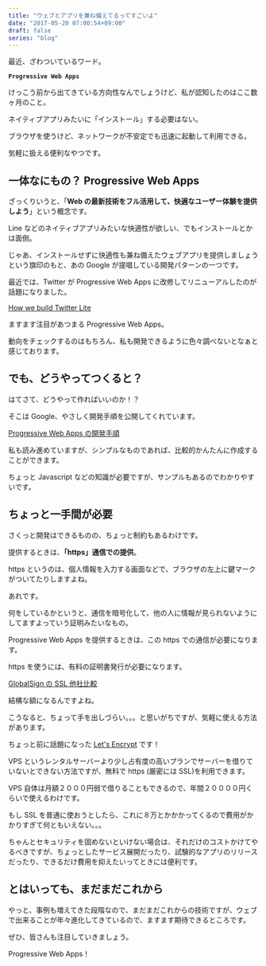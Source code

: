 ```yaml
---
title: "ウェブとアプリを兼ね備えてるってすごいよ"
date: "2017-05-20 07:00:54+09:00"
draft: false
series: "blog"
---
```

最近、ざわついているワード。

<strong>``Progressive Web Apps``</strong>

けっこう前から出てきている方向性なんでしょうけど、私が認知したのはここ数ヶ月のこと。

ネイティブアプリみたいに「インストール」する必要はない。

ブラウザを使うけど、ネットワークが不安定でも迅速に起動して利用できる。

気軽に扱える便利なやつです。

<h2>一体なにもの？ Progressive Web Apps</h2>

ざっくりいうと、「<strong>Web の最新技術をフル活用して、快適なユーザー体験を提供しよう</strong>」という概念です。

Line などのネイティブアプリみたいな快適性が欲しい、でもインストールとかは面倒。

じゃあ、インストールせずに快適性も兼ね備えたウェブアプリを提供しましょうという旗印のもと、あの Google が提唱している開発パターンの一つです。

最近では、Twitter が Progressive Web Apps に改修してリニューアルしたのが話題になりました。

<a href="https://blog.twitter.com/2017/how-we-built-twitter-lite" target="_blank" rel="noopener noreferrer">How we build Twitter Lite</a>

ますます注目があつまる Progressive Web Apps。

動向をチェックするのはもちろん、私も開発できるように色々調べないとなぁと感じております。

<h2>でも、どうやってつくると？</h2>

はてさて、どうやって作ればいいのか！？

そこは Google、やさしく開発手順を公開してくれています。

<a href="https://codelabs.developers.google.com/codelabs/your-first-pwapp/#0" target="_blank" rel="noopener noreferrer">Progressive Web Apps の開発手順</a>

私も読み進めていますが、シンプルなものであれば、比較的かんたんに作成することができます。

ちょっと Javascript などの知識が必要ですが、サンプルもあるのでわかりやすいです。

<h2>ちょっと一手間が必要</h2>

さくっと開発はできるものの、ちょっと制約もあるわけです。

提供するときは、<strong>「https」通信での提供</strong>。

https というのは、個人情報を入力する画面などで、ブラウザの左上に鍵マークがついてたりしますよね。

あれです。

何をしているかというと、通信を暗号化して、他の人に情報が見られないようにしてますよっていう証明みたいなもの。

Progressive Web Apps を提供するときは、この https での通信が必要になります。

https を使うには、有料の証明書発行が必要になります。

<a href="https://jp.globalsign.com/service/ssl/guide/compare.html" target="_blank" rel="noopener noreferrer">GlobalSign の SSL 他社比較</a>

結構な額になるんですよね。

こうなると、ちょって手を出しづらい。。。と思いがちですが、気軽に使える方法があります。

ちょっと前に話題になった <a href="https://letsencrypt.org/" target="_blank" rel="noopener noreferrer">Let's Encrypt</a> です！

VPS というレンタルサーバーより少し占有度の高いプランでサーバーを借りていないとできない方法ですが、無料で https (厳密には SSL)を利用できます。

VPS 自体は月額２０００円弱で借りることもできるので、年間２００００円くらいで使えるわけです。

もし SSL を普通に使おうとしたら、これに８万とかかかってくるので費用がかかりすぎて何ともいえない。。。

ちゃんとセキュリティを固めないといけない場合は、それだけのコストかけてやるべきですが、ちょっとしたサービス展開だったり、試験的なアプリのリリースだったり、できるだけ費用を抑えたいってときには便利です。

<h2>とはいっても、まだまだこれから</h2>

やっと、事例も増えてきた段階なので、まだまだこれからの技術ですが、ウェブで出来ることが年々進化してきているので、ますます期待できるところです。

ぜひ、皆さんも注目していきましょう。

Progressive Web Apps！